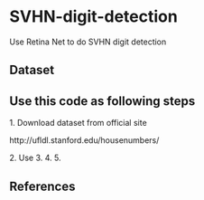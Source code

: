 # SVHN-digit-detection
Use Retina Net to do SVHN digit detection
  <h2>Dataset
  
  <h2>Use this code as following steps</h2>
    1. Download dataset from official site
    <p>http://ufldl.stanford.edu/housenumbers/</p>
    2. Use 
    3.
    4.
    5.
 <h2>References</h2>
